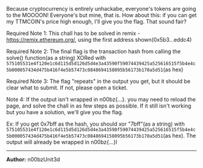 Because cryptocurrency is entirely unhackabe, everyone's tokens are going to the MOOOON! Everyone's but mine, that is. How about this: if you can get my TTMCOIN's price high enough, I'll give you the flag. That sound fair?

Required Note 1: This chall has to be solved in remix - https://remix.ethereum.org/, using the first address shown(0x5b3...eddc4)

Required Note 2: The final flag is the transaction hash from calling the solve() function(as a string) XORed with `575105531e4f120e1c6d115d5d126d5d4e3a43590f59074439425a525616515f5b4e4c5b000057434d475b416f4e5b57473c0848694158095b56173b170a5d51`(as hex)

Required Note 3: The flag "repeats" in the output you get, but it should be clear what to submit. If not, please open a ticket.

Note 4: If the output isn't wrapped in n00bz{...}. you may need to reload the page, and solve the chall in as few steps as possible. If it still isn't working but you have a solution, we'll give you the flag.

Ex: If you get 0x7bff as the hash, you should xor "7bff"(as a string) with `575105531e4f120e1c6d115d5d126d5d4e3a43590f59074439425a525616515f5b4e4c5b000057434d475b416f4e5b57473c0848694158095b56173b170a5d51`(as hex). The output will already be wrapped in n00bz{...}l

---
**Author:** n00bzUnit3d